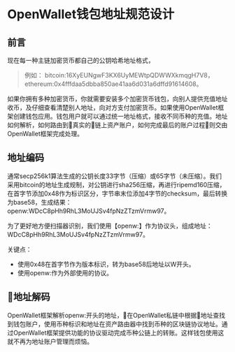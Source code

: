 # OpenWallet钱包地址规范设计

## 前言

现在每一种主链加密货币都自己的公钥哈希地址格式，

> 例如：
> bitcoin:16XyEUNgwF3KX6UyMEWtpQDWWXkmqgH7V8，
> ethereum:0x4fffdaa5dbba850ae41aa6d031a6dffd91614608。

如果你拥有多种加密货币，你就需要安装多个加密货币钱包，向别人提供充值地址收币，及仔细查看清楚别人地址，向对方支付加密货币。如果使用OpenWallet框架创建钱包应用。钱包用户就可以通过统一地址格式，接收不同币种的充值。地址如何解析，如何路由到真实的链上资产账户，如何完成最后的账户过程则交由OpenWallet框架完成处理。

## 地址编码

通常secp256k1算法生成的公钥长度33字节（压缩）或65字节（未压缩）。我们采用bitcoin的地址生成规制，对公钥进行sha256压缩，再进行ripemd160压缩，在首字节添加0x48作为标识区分，字节串末位添加4字节的checksum，最后转换为base58，生成结果：openw:WDcC8pHh9RhL3MoUJSv4fpNzZTzmVrmw97。

为了更好地方便扫描器识别，我们使用【openw:】作为协议头，组成地址：WDcC8pHh9RhL3MoUJSv4fpNzZTzmVrmw97。

关键点：

- 使用0x48在首字节作为版本标识，转为base58后地址以W开头。
- 使用openw:作为外部使用的协议。

## 地址解码

OpenWallet框架解析openw:开头的地址，在OpenWallet私链中根据地址查找到钱包账户，使用币种标识和地址在资产路由器中找到币种的区块链协议地址。通过OpenWallet框架提供功能的协议驱动完成币种公链上的转账。这样钱包使用这就不再为地址账户管理而烦恼。